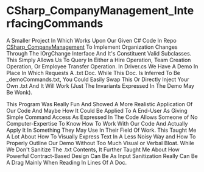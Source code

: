 # CSharp_CompanyManagement_InterfacingCommands
A Smaller Project In Which Works Upon Our Given C# Code In Repo <a href="https://github.com/Kingerthanu/CSharp_CompanyManagement">CSharp_CompanyManagement</a> To Implement Organization Changes Through The IOrgChange Interface And It's Constituent Valid Subclasses. This Simply Allows Us To Query In Either
a Hire Operation, Team Creation Operation, Or Employee Transfer Operation. In Driver.cs We Have A Demo In Place In Which Requests A .txt Doc. While This Doc. Is Inferred To Be _demoCommands.txt, You Could Easily Swap This Or Directly Inject
Your Own .txt And It Will Work (Just The Invariants Expressed In The Demo May Be Wonk).

This Program Was Really Fun And Showed A More Realistic Application Of Our Code And Maybe How It Could Be Applied To A End-User As Giving Simple Command Access As Expressed In The Code Allows Someone of No Computer-Expertise To Know How To
Work With Our Code And Actually Apply It In Something They May Use In Their Field Of Work. This Taught Me A Lot About How To Visually Express Text In A Less Noisy Way and How To Properly Outline Our Demo Without Too Much Visual or Verbal Bloat.
While We Don't Sanitize The .txt Contents, It Further Taught Me About How Powerful Contract-Based Design Can Be As Input Sanitization Really Can Be A Drag Mainly When Reading In Lines Of A Doc.
